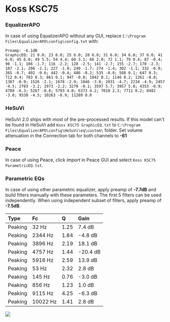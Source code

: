 # Koss KSC75

### EqualizerAPO
In case of using EqualizerAPO without any GUI, replace `C:\Program Files\EqualizerAPO\config\config.txt`
with:
```
Preamp: -6.1dB
GraphicEQ: 21 0.0; 23 6.0; 25 6.0; 28 6.0; 31 6.0; 34 6.0; 37 6.0; 41 6.0; 45 6.0; 49 5.5; 54 4.4; 60 3.1; 66 2.0; 72 1.1; 79 0.4; 87 -0.4; 96 -1.1; 106 -1.7; 116 -2.2; 128 -2.5; 141 -2.7; 155 -2.7; 170 -2.3; 187 -2.1; 206 -2.1; 227 -1.9; 249 -1.7; 274 -1.4; 302 -1.1; 332 -0.9; 365 -0.7; 402 -0.6; 442 -0.4; 486 -0.2; 535 -0.0; 588 0.1; 647 0.3; 712 0.4; 783 0.3; 861 0.1; 947 -0.0; 1042 0.1; 1146 0.2; 1261 -0.0; 1387 -0.9; 1526 -2.1; 1678 -2.9; 1846 -3.8; 2031 -4.7; 2234 -4.9; 2457 -4.5; 2703 -3.2; 2973 -2.2; 3270 -0.1; 3597 5.7; 3957 5.0; 4353 -0.9; 4788 -6.3; 5267 -0.8; 5793 4.0; 6373 4.2; 7010 2.3; 7711 0.2; 8482 -3.0; 9330 -4.5; 10263 -0.9; 11289 0.0
```

### HeSuVi
HeSuVi 2.0 ships with most of the pre-processed results. If this model can't be found in HeSuVi add
`Koss KSC75 GraphicEQ.txt` to `C:\Program Files\EqualizerAPO\config\HeSuVi\eq\custom\` folder.
Set volume attenuation in the Connection tab for both channels to **-61**

### Peace
In case of using Peace, click *Import* in Peace GUI and select `Koss KSC75 ParametricEQ.txt`.

### Parametric EQs
In case of using other parametric equalizer, apply preamp of **-7.7dB** and build filters manually
with these parameters. The first 5 filters can be used independently.
When using independent subset of filters, apply preamp of **-7.5dB**.

| Type    | Fc       |    Q | Gain     |
|:--------|:---------|:-----|:---------|
| Peaking | 32 Hz    | 1.25 | 7.4 dB   |
| Peaking | 2344 Hz  | 1.84 | -4.8 dB  |
| Peaking | 3896 Hz  | 2.19 | 18.1 dB  |
| Peaking | 4757 Hz  | 1.44 | -20.4 dB |
| Peaking | 5916 Hz  | 2.59 | 13.9 dB  |
| Peaking | 53 Hz    | 2.32 | 2.8 dB   |
| Peaking | 145 Hz   | 0.76 | -3.0 dB  |
| Peaking | 856 Hz   | 1.23 | 1.0 dB   |
| Peaking | 9115 Hz  | 4.25 | -6.3 dB  |
| Peaking | 10022 Hz | 1.41 | 2.8 dB   |

![](https://raw.githubusercontent.com/jaakkopasanen/AutoEq/master/results/rtings/sbaf-serious/Koss%20KSC75/Koss%20KSC75.png)